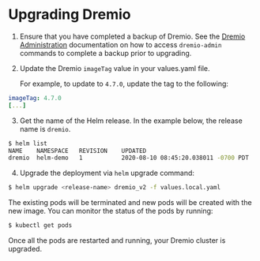 # Upgrading Dremio

1. Ensure that you have completed a backup of Dremio. See the [Dremio Administration](./Dremio-Administration.md) documentation on how to access `dremio-admin` commands to complete a backup prior to upgrading.
2. Update the Dremio `imageTag` value in your values.yaml file.

   For example, to update to `4.7.0`, update the tag to the following:

```yaml
imageTag: 4.7.0
[...]
```

3. Get the name of the Helm release. In the example below, the release name is `dremio`.

```bash
$ helm list
NAME  	NAMESPACE	REVISION	UPDATED                             	STATUS  	CHART       	APP VERSION
dremio	helm-demo	1       	2020-08-10 08:45:20.038011 -0700 PDT	deployed	dremio-2.0.0	           
```

4. Upgrade the deployment via `helm` upgrade command:

```bash
$ helm upgrade <release-name> dremio_v2 -f values.local.yaml
```

The existing pods will be terminated and new pods will be created with the new image. You can monitor the status of the pods by running:

```bash
$ kubectl get pods
```

Once all the pods are restarted and running, your Dremio cluster is upgraded.